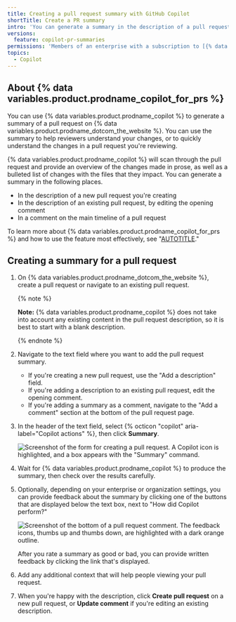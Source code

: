 ```yaml
---
title: Creating a pull request summary with GitHub Copilot
shortTitle: Create a PR summary
intro: 'You can generate a summary in the description of a pull request, or as a comment.'
versions:
  feature: copilot-pr-summaries
permissions: 'Members of an enterprise with a subscription to [{% data variables.product.prodname_copilot_enterprise %}](/copilot/github-copilot-enterprise/overview/about-github-copilot-enterprise)'
topics:
  - Copilot
---
```


## About {% data variables.product.prodname_copilot_for_prs %}

You can use {% data variables.product.prodname_copilot %} to generate a summary of a pull request on {% data variables.product.prodname_dotcom_the_website %}. You can use the summary to help reviewers understand your changes, or to quickly understand the changes in a pull request you're reviewing.

{% data variables.product.prodname_copilot %} will scan through the pull request and provide an overview of the changes made in prose, as well as a bulleted list of changes with the files that they impact. You can generate a summary in the following places.

* In the description of a new pull request you're creating
* In the description of an existing pull request, by editing the opening comment
* In a comment on the main timeline of a pull request

To learn more about {% data variables.product.prodname_copilot_for_prs %} and how to use the feature most effectively, see "[AUTOTITLE](/copilot/github-copilot-enterprise/copilot-pull-request-summaries/about-copilot-pull-request-summaries)."

## Creating a summary for a pull request

1. On {% data variables.product.prodname_dotcom_the_website %}, create a pull request or navigate to an existing pull request.

   {% note %}

   **Note:** {% data variables.product.prodname_copilot %} does not take into account any existing content in the pull request description, so it is best to start with a blank description.

   {% endnote %}

1. Navigate to the text field where you want to add the pull request summary.

   * If you're creating a new pull request, use the "Add a description" field.
   * If you're adding a description to an existing pull request, edit the opening comment.
   * If you're adding a summary as a comment, navigate to the "Add a comment" section at the bottom of the pull request page.

1. In the header of the text field, select {% octicon "copilot" aria-label="Copilot actions" %}, then click **Summary**.

   ![Screenshot of the form for creating a pull request. A Copilot icon is highlighted, and a box appears with the "Summary" command.](/assets/images/help/copilot/copilot-description-suggestion.png)

1. Wait for {% data variables.product.prodname_copilot %} to produce the summary, then check over the results carefully.
1. Optionally, depending on your enterprise or organization settings, you can provide feedback about the summary by clicking one of the buttons that are displayed below the text box, next to "How did Copilot perform?"

   ![Screenshot of the bottom of a pull request comment. The feedback icons, thumbs up and thumbs down, are highlighted with a dark orange outline.](/assets/images/help/copilot/copilot-summary-feedback.png)

   After you rate a summary as good or bad, you can provide written feedback by clicking the link that's displayed.

1. Add any additional context that will help people viewing your pull request.
1. When you're happy with the description, click **Create pull request** on a new pull request, or **Update comment** if you're editing an existing description.
